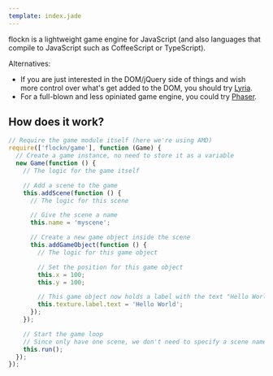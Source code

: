 ```yaml
---
template: index.jade
---
```


flockn is a lightweight game engine for JavaScript (and also languages that compile to JavaScript such as CoffeeScript or TypeScript).

Alternatives:

- If you are just interested in the DOM/jQuery side of things and wish more control over what's get added to the DOM, you should try [Lyria](https://github.com/freezedev/lyria).
- For a full-blown and less opiniated game engine, you could try [Phaser](https://github.com/photonstorm/phaser).

## How does it work?

```javascript
// Require the game module itself (here we're using AMD)
require(['flockn/game'], function (Game) {
  // Create a game instance, no need to store it as a variable
  new Game(function () {
    // The logic for the game itself

    // Add a scene to the game
    this.addScene(function () {
      // The logic for this scene

      // Give the scene a name
      this.name = 'myscene';

      // Create a new game object inside the scene
      this.addGameObject(function () {
        // The logic for this game object

        // Set the position for this game object
        this.x = 100;
        this.y = 100;

        // This game object now holds a label with the text "Hello World"
        this.texture.label.text = 'Hello World';
      });
    });

    // Start the game loop
    // Since only have one scene, we don't need to specify a scene name. In any other case it would be: `this.run('myscene');`
    this.run();
  });
});
```
